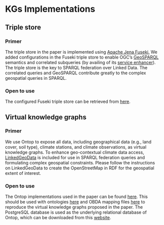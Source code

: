 # KGs Implementations

## Triple store

### Primer

The triple store in the paper is implemented using [Apache Jena Fuseki.](https://jena.apache.org/documentation/fuseki2/) We added configurations in the Fuseki triple store to enable OGC’s [GeoSPARQL](https://opengeospatial.github.io/ogc-geosparql/geosparql11/spec.html) semantics and correlated subqueries (by availing of its [service enhancer](https://jena.apache.org/documentation/query/service_enhancer.html#programmatic-setup)). The triple store is the key to SPARQL federation over Linked Data. The correlated queries and GeoSPARQL contribute greatly to the complex geospatial queries in SPARQL.

### Open to use

The configured Fuseki triple store can be retrieved from [here](https://drive.google.com/drive/folders/135cKwxmmQgXKGaXOMLCr8y42nYUJXxn3?usp=sharing).

## Virtual knowledge graphs

### Primer

We use Ontop to expose all data, including geographical data (e.g., land cover, soil type), climate stations, and climate observations, as virtual knowledge graphs. To enhance geo-contextual climate data access, [LinkedGeoData](https://github.com/GeoKnow/LinkedGeoData) is included for use in SPARQL federation queries and formulating complex geospatial constraints. Please follow the instructions on LinkedGeoData to create the OpenStreetMap in RDF for the geospatial extent of interest.

### Open to use

The Ontop implementations used in the paper can be found [here](https://drive.google.com/drive/folders/1SIJsoayGexSfC1poY_-ZXyB_nfU1RBCy?usp=sharing). This should be used with ontologies [here](https://github.com/futaoo/LinkedGeoClimate/tree/main/kgs/ontologies) and OBDA mapping files [here](https://github.com/futaoo/LinkedGeoClimate/tree/main/kgs/obda) to reproduce the virtual knowledge graphs proposed in the paper. The PostgreSQL database is used as the underlying relational database of Ontop, which can be downloaded from this [website](https://www.postgresql.org/download/).